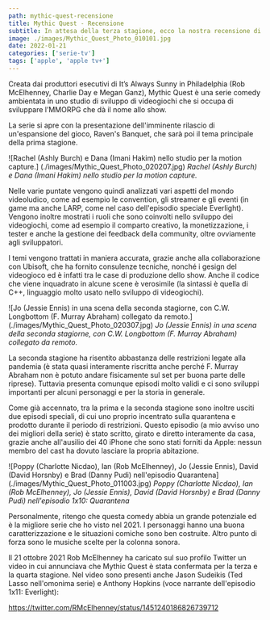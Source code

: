 ```yaml
---
path: mythic-quest-recensione
title: Mythic Quest - Recensione
subtitle: In attesa della terza stagione, ecco la nostra recensione di Mythic Quest, la serie comedy ambientata in uno studio di sviluppo di videogiochi
image: ./images/Mythic_Quest_Photo_010101.jpg
date: 2022-01-21
categories: ['serie-tv']
tags: ['apple', 'apple tv+']
---
```


Creata dai produttori esecutivi di It’s Always Sunny in Philadelphia (Rob McElhenney, Charlie Day e Megan Ganz), Mythic Quest è una serie comedy ambientata in uno studio di sviluppo di videogiochi che si occupa di sviluppare l’MMORPG che dà il nome allo show.

La serie si apre con la presentazione dell'imminente rilascio di un'espansione del gioco, Raven's Banquet, che sarà poi il tema principale della prima stagione.

![Rachel (Ashly Burch) e Dana (Imani Hakim) nello studio per la motion capture.] (./images/Mythic_Quest_Photo_020207.jpg)
*Rachel (Ashly Burch) e Dana (Imani Hakim) nello studio per la motion capture.*

Nelle varie puntate vengono quindi analizzati vari aspetti del mondo videoludico, come ad esempio le convention, gli streamer e gli eventi (in game ma anche LARP, come nel caso dell'episodio speciale Everlight). Vengono inoltre mostrati i ruoli che sono coinvolti nello sviluppo dei videogiochi, come ad esempio il comparto creativo, la monetizzazione, i tester e anche la gestione dei feedback della community, oltre ovviamente agli sviluppatori.

I temi vengono trattati in maniera accurata, grazie anche alla collaborazione con Ubisoft, che ha fornito consulenze tecniche, nonché i gesign del videogioco ed è infatti tra le case di produzione dello show. Anche il codice che viene inquadrato in alcune scene è verosimile (la sintassi è quella di C++, linguaggio molto usato nello sviluppo di videogiochi).

![Jo (Jessie Ennis) in una scena della seconda stagiorne, con C.W. Longbottom (F. Murray Abraham) collegato da remoto.] (./images/Mythic_Quest_Photo_020307.jpg)
*Jo (Jessie Ennis) in una scena della seconda stagiorne, con C.W. Longbottom (F. Murray Abraham) collegato da remoto.*

La seconda stagione ha risentito abbastanza delle restrizioni legate alla pandemia (è stata quasi interamente riscritta anche perché F. Murray Abraham non è potuto andare fisicamente sul set per buona parte delle riprese). Tuttavia presenta comunque episodi molto validi e ci sono sviluppi importanti per alcuni personaggi e per la storia in generale.

Come già accennato, tra la prima e la seconda stagione sono inoltre usciti due episodi speciali, di cui uno proprio incentrato sulla quarantena e prodotto durante il periodo di restrizioni. Questo episodio (a mio avviso uno dei migliori della serie) è stato scritto, girato e diretto interamente da casa, grazie anche all'ausilio dei 40 iPhone che sono stati forniti da Apple: nessun membro del cast ha dovuto lasciare la propria abitazione.

![Poppy (Charlotte Nicdao), Ian (Rob McElhenney), Jo (Jessie Ennis), David (David Horsnby) e Brad (Danny Pudi) nell'episodio Quarantena] (./images/Mythic_Quest_Photo_011003.jpg)
*Poppy (Charlotte Nicdao), Ian (Rob McElhenney), Jo (Jessie Ennis), David (David Horsnby) e Brad (Danny Pudi) nell'episodio 1x10: Quarantena*

Personalmente, ritengo che questa comedy abbia un grande potenziale ed è la migliore serie che ho visto nel 2021. I personaggi hanno una buona caratterizzazione e le situazioni comiche sono ben costruite. Altro punto di forza sono le musiche scelte per la colonna sonora.

Il 21 ottobre 2021 Rob McElhenney ha caricato sul suo profilo Twitter un video in cui annunciava che Mythic Quest è stata confermata per la terza e la quarta stagione. Nel video sono presenti anche Jason Sudeikis (Ted Lasso nell'omonima serie) e Anthony Hopkins (voce narrante dell'episodio 1x11: Everlight):

https://twitter.com/RMcElhenney/status/1451240186826739712